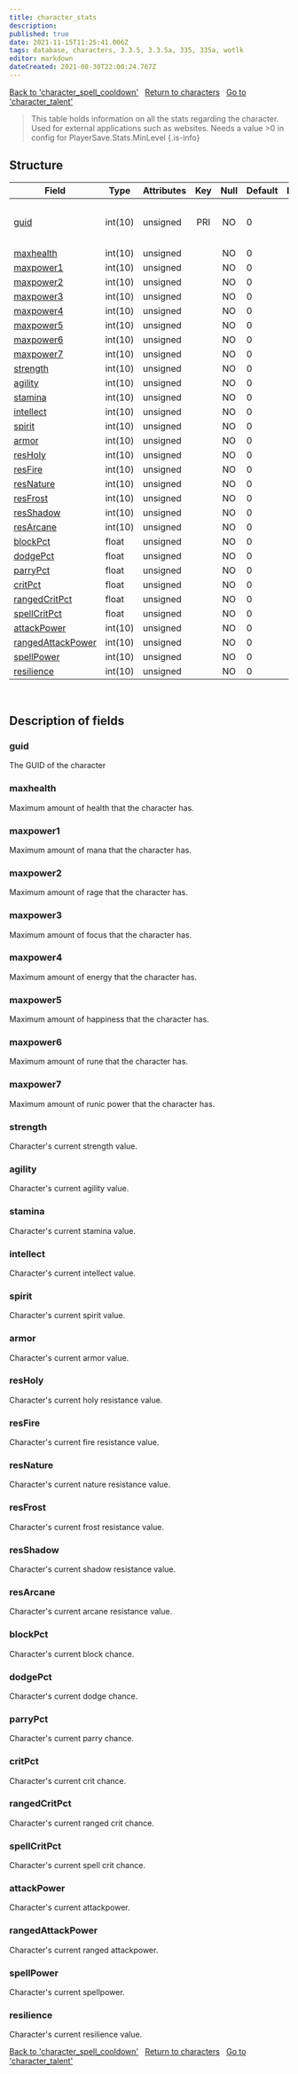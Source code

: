 ```yaml
---
title: character_stats
description: 
published: true
date: 2021-11-15T11:25:41.006Z
tags: database, characters, 3.3.5, 3.3.5a, 335, 335a, wotlk
editor: markdown
dateCreated: 2021-08-30T22:00:24.767Z
---
```


<a href="https://trinitycore.info/en/database/335/characters/character_spell_cooldown" class="mt-5 v-btn v-btn--depressed v-btn--flat v-btn--outlined theme--light v-size--default darkblue--text text--lighten-3"><span class="v-btn__content"><i aria-hidden="true" class="v-icon notranslate v-icon--left mdi mdi-arrow-left theme--light"></i><span>Back to 'character_spell_cooldown'</span></span></a>&nbsp;&nbsp;&nbsp;<a href="https://trinitycore.info/en/database/335/characters/home" class="mt-5 v-btn v-btn--depressed v-btn--flat v-btn--outlined theme--light v-size--default darkblue--text text--lighten-3"><span class="v-btn__content"><i aria-hidden="true" class="v-icon notranslate v-icon--left mdi mdi-home-outline theme--light"></i><span>Return to characters</span></span></a>&nbsp;&nbsp;&nbsp;<a href="https://trinitycore.info/en/database/335/characters/character_talent" class="mt-5 v-btn v-btn--depressed v-btn--flat v-btn--outlined theme--light v-size--default darkblue--text text--lighten-3"><span class="v-btn__content"><span>Go to 'character_talent'</span><i aria-hidden="true" class="v-icon notranslate v-icon--right mdi mdi-arrow-right theme--light"></i></span></a>

> This table holds information on all the stats regarding the character. Used for external applications such as websites.
> Needs a value >0 in config for PlayerSave.Stats.MinLevel
{.is-info}


## Structure

| Field | Type | Attributes | Key | Null | Default | Extra | Comment |
| --- | --- | --- | :---: | :---: | --- | --- | --- |
| [guid](#guid) | int(10) | unsigned | PRI | NO | 0 |  | Global Unique Identifier, Low part |
| [maxhealth](#maxhealth) | int(10) | unsigned |  | NO | 0 |  |  |
| [maxpower1](#maxpower1) | int(10) | unsigned |  | NO | 0 |  |  |
| [maxpower2](#maxpower2) | int(10) | unsigned |  | NO | 0 |  |  |
| [maxpower3](#maxpower3) | int(10) | unsigned |  | NO | 0 |  |  |
| [maxpower4](#maxpower4) | int(10) | unsigned |  | NO | 0 |  |  |
| [maxpower5](#maxpower5) | int(10) | unsigned |  | NO | 0 |  |  |
| [maxpower6](#maxpower6) | int(10) | unsigned |  | NO | 0 |  |  |
| [maxpower7](#maxpower7) | int(10) | unsigned |  | NO | 0 |  |  |
| [strength](#strength) | int(10) | unsigned |  | NO | 0 |  |  |
| [agility](#agility) | int(10) | unsigned |  | NO | 0 |  |  |
| [stamina](#stamina) | int(10) | unsigned |  | NO | 0 |  |  |
| [intellect](#intellect) | int(10) | unsigned |  | NO | 0 |  |  |
| [spirit](#spirit) | int(10) | unsigned |  | NO | 0 |  |  |
| [armor](#armor) | int(10) | unsigned |  | NO | 0 |  |  |
| [resHoly](#resholy) | int(10) | unsigned |  | NO | 0 |  |  |
| [resFire](#resfire) | int(10) | unsigned |  | NO | 0 |  |  |
| [resNature](#resnature) | int(10) | unsigned |  | NO | 0 |  |  |
| [resFrost](#resfrost) | int(10) | unsigned |  | NO | 0 |  |  |
| [resShadow](#resshadow) | int(10) | unsigned |  | NO | 0 |  |  |
| [resArcane](#resarcane) | int(10) | unsigned |  | NO | 0 |  |  |
| [blockPct](#blockpct) | float | unsigned |  | NO | 0 |  |  |
| [dodgePct](#dodgepct) | float | unsigned |  | NO | 0 |  |  |
| [parryPct](#parrypct) | float | unsigned |  | NO | 0 |  |  |
| [critPct](#critpct) | float | unsigned |  | NO | 0 |  |  |
| [rangedCritPct](#rangedcritpct) | float | unsigned |  | NO | 0 |  |  |
| [spellCritPct](#spellcritpct) | float | unsigned |  | NO | 0 |  |  |
| [attackPower](#attackpower) | int(10) | unsigned |  | NO | 0 |  |  |
| [rangedAttackPower](#rangedattackpower) | int(10) | unsigned |  | NO | 0 |  |  |
| [spellPower](#spellpower) | int(10) | unsigned |  | NO | 0 |  |  |
| [resilience](#resilience) | int(10) | unsigned |  | NO | 0 |  |  |
&nbsp;
## Description of fields

### guid
The GUID of the character
&nbsp;

### maxhealth
Maximum amount of health that the character has.
&nbsp;

### maxpower1
Maximum amount of mana that the character has.
&nbsp;

### maxpower2
Maximum amount of rage that the character has.
&nbsp;

### maxpower3
Maximum amount of focus that the character has.
&nbsp;

### maxpower4
Maximum amount of energy that the character has.
&nbsp;

### maxpower5
Maximum amount of happiness that the character has.
&nbsp;

### maxpower6
Maximum amount of rune that the character has.
&nbsp;

### maxpower7
Maximum amount of runic power that the character has.
&nbsp;

### strength
Character's current strength value.
&nbsp;

### agility
Character's current agility value.
&nbsp;

### stamina
Character's current stamina value.
&nbsp;

### intellect
Character's current intellect value.
&nbsp;

### spirit
Character's current spirit value.
&nbsp;

### armor
Character's current armor value.
&nbsp;

### resHoly
Character's current holy resistance value.
&nbsp;

### resFire
Character's current fire resistance value.
&nbsp;

### resNature
Character's current nature resistance value.
&nbsp;

### resFrost
Character's current frost resistance value.
&nbsp;

### resShadow
Character's current shadow resistance value.
&nbsp;

### resArcane
Character's current arcane resistance value.
&nbsp;

### blockPct
Character's current block chance.
&nbsp;

### dodgePct
Character's current dodge chance.
&nbsp;

### parryPct
Character's current parry chance.
&nbsp;

### critPct
Character's current crit chance.
&nbsp;

### rangedCritPct
Character's current ranged crit chance.
&nbsp;

### spellCritPct
Character's current spell crit chance.
&nbsp;

### attackPower
Character's current attackpower.
&nbsp;

### rangedAttackPower
Character's current ranged attackpower.
&nbsp;

### spellPower
Character's current spellpower.
&nbsp;

### resilience
Character's current resilience value.
&nbsp;

<a href="https://trinitycore.info/en/database/335/characters/character_spell_cooldown" class="mt-5 v-btn v-btn--depressed v-btn--flat v-btn--outlined theme--light v-size--default darkblue--text text--lighten-3"><span class="v-btn__content"><i aria-hidden="true" class="v-icon notranslate v-icon--left mdi mdi-arrow-left theme--light"></i><span>Back to 'character_spell_cooldown'</span></span></a>&nbsp;&nbsp;&nbsp;<a href="https://trinitycore.info/en/database/335/characters/home" class="mt-5 v-btn v-btn--depressed v-btn--flat v-btn--outlined theme--light v-size--default darkblue--text text--lighten-3"><span class="v-btn__content"><i aria-hidden="true" class="v-icon notranslate v-icon--left mdi mdi-home-outline theme--light"></i><span>Return to characters</span></span></a>&nbsp;&nbsp;&nbsp;<a href="https://trinitycore.info/en/database/335/characters/character_talent" class="mt-5 v-btn v-btn--depressed v-btn--flat v-btn--outlined theme--light v-size--default darkblue--text text--lighten-3"><span class="v-btn__content"><span>Go to 'character_talent'</span><i aria-hidden="true" class="v-icon notranslate v-icon--right mdi mdi-arrow-right theme--light"></i></span></a>

